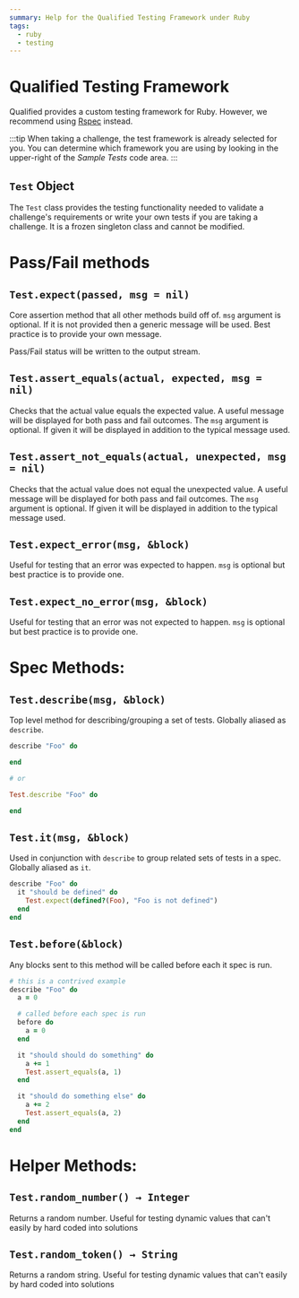 ```yaml
---
summary: Help for the Qualified Testing Framework under Ruby
tags:
  - ruby
  - testing
---
```


# Qualified Testing Framework

Qualified provides a custom testing framework for Ruby. However, we recommend using [Rspec](/reference/languages/ruby/rspec) instead.

:::tip
When taking a challenge, the test framework is already selected for you.  You can determine which framework you are using by looking in the upper-right of the _Sample Tests_ code area.
:::

## `Test` Object

The `Test` class provides the testing functionality needed to validate a challenge's requirements or write your own tests if you are taking a challenge. It is a frozen singleton class and cannot be modified.

# Pass/Fail methods

## `Test.expect(passed, msg = nil)`

Core assertion method that all other methods build off of. `msg` argument is optional. If it is not provided then a generic message will be used. Best practice is to provide your own message.

Pass/Fail status will be written to the output stream.

## `Test.assert_equals(actual, expected, msg = nil)`

Checks that the actual value equals the expected value. A useful message will be displayed for both pass and fail outcomes. The `msg` argument is optional. If given it will be displayed in addition to the typical message used.

## `Test.assert_not_equals(actual, unexpected, msg = nil)`

Checks that the actual value does not equal the unexpected value. A useful message will be displayed for both pass and fail outcomes. The `msg` argument is optional. If given it will be displayed in addition to the typical message used.

## `Test.expect_error(msg, &block)`

Useful for testing that an error was expected to happen. `msg` is optional but best practice is to provide one.

## `Test.expect_no_error(msg, &block)`

Useful for testing that an error was not expected to happen. `msg` is optional but best practice is to provide one.

# Spec Methods:

## `Test.describe(msg, &block)`

Top level method for describing/grouping a set of tests. Globally aliased as `describe`.

```ruby
describe "Foo" do

end

# or

Test.describe "Foo" do

end
```

## `Test.it(msg, &block)`

Used in conjunction with `describe` to group related sets of tests in a spec. Globally aliased as `it`.

```ruby
describe "Foo" do
  it "should be defined" do
    Test.expect(defined?(Foo), "Foo is not defined")
  end
end
```

## `Test.before(&block)`

Any blocks sent to this method will be called before each it spec is run.

```ruby
# this is a contrived example
describe "Foo" do
  a = 0

  # called before each spec is run
  before do
    a = 0
  end

  it "should should do something" do
    a += 1
    Test.assert_equals(a, 1)
  end

  it "should do something else" do
    a += 2
    Test.assert_equals(a, 2)
  end
end
```


# Helper Methods:

## `Test.random_number() → Integer`

Returns a random number. Useful for testing dynamic values that can't easily by hard coded into solutions

## `Test.random_token() → String`

Returns a random string. Useful for testing dynamic values that can't easily by hard coded into solutions
